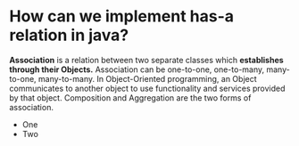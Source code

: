 # How can we implement has-a relation in java?
**Association** is a relation between two separate classes which **establishes through their Objects.** Association can be one-to-one, one-to-many, many-to-one, many-to-many. In Object-Oriented programming, an Object communicates to another object to use functionality and services provided by that object. Composition and Aggregation are the two forms of association. 
- One 
- Two


